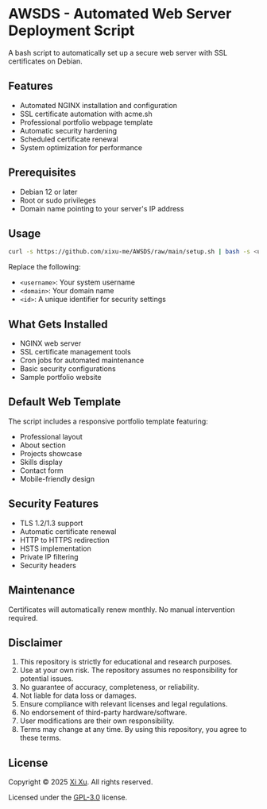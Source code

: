 # AWSDS - Automated Web Server Deployment Script

A bash script to automatically set up a secure web server with SSL certificates on Debian.

## Features

- Automated NGINX installation and configuration
- SSL certificate automation with acme.sh
- Professional portfolio webpage template
- Automatic security hardening
- Scheduled certificate renewal
- System optimization for performance

## Prerequisites

- Debian 12 or later
- Root or sudo privileges
- Domain name pointing to your server's IP address

## Usage

```bash
curl -s https://github.com/xixu-me/AWSDS/raw/main/setup.sh | bash -s <username> <domain> <id>
```

Replace the following:
- `<username>`: Your system username
- `<domain>`: Your domain name
- `<id>`: A unique identifier for security settings

## What Gets Installed

- NGINX web server
- SSL certificate management tools
- Cron jobs for automated maintenance
- Basic security configurations
- Sample portfolio website

## Default Web Template

The script includes a responsive portfolio template featuring:
- Professional layout
- About section
- Projects showcase
- Skills display
- Contact form
- Mobile-friendly design

## Security Features

- TLS 1.2/1.3 support
- Automatic certificate renewal
- HTTP to HTTPS redirection
- HSTS implementation
- Private IP filtering
- Security headers

## Maintenance

Certificates will automatically renew monthly. No manual intervention required.

## Disclaimer

1. This repository is strictly for educational and research purposes.
2. Use at your own risk. The repository assumes no responsibility for potential issues.
3. No guarantee of accuracy, completeness, or reliability.
4. Not liable for data loss or damages.
5. Ensure compliance with relevant licenses and legal regulations.
6. No endorsement of third-party hardware/software.
7. User modifications are their own responsibility.
8. Terms may change at any time. By using this repository, you agree to these terms.

## License

Copyright &copy; 2025 [Xi Xu](https://xi-xu.me). All rights reserved.

Licensed under the [GPL-3.0](LICENSE) license.  

